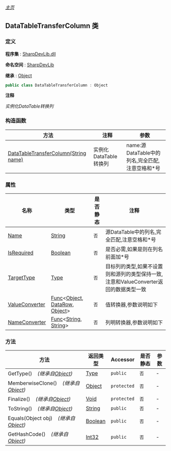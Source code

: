###### [主页](./Index.md "主页")

## DataTableTransferColumn 类

### 定义

**程序集** : [SharpDevLib.dll](./SharpDevLib.assembly.md "SharpDevLib.dll")

**命名空间** : [SharpDevLib](./SharpDevLib.namespace.md "SharpDevLib")

**继承** : [Object](https://learn.microsoft.com/en-us/dotnet/api/system.object "Object")

``` csharp
public class DataTableTransferColumn : Object
```

**注释**

*实例化DataTable转换列*


### 构造函数

|方法|注释|参数|
|---|---|---|
|[DataTableTransferColumn(String name)](./SharpDevLib.DataTableTransferColumn.ctor.String.md "DataTableTransferColumn(String name)")|实例化DataTable转换列|name:源DataTable中的列名,完全匹配,注意空格和*号|


### 属性

|名称|类型|是否静态|注释|
|---|---|---|---|
|[Name](./SharpDevLib.DataTableTransferColumn.Name.md "Name")|[String](https://learn.microsoft.com/en-us/dotnet/api/system.string "String")|`否`|源DataTable中的列名,完全匹配,注意空格和*号|
|[IsRequired](./SharpDevLib.DataTableTransferColumn.IsRequired.md "IsRequired")|[Boolean](https://learn.microsoft.com/en-us/dotnet/api/system.boolean "Boolean")|`否`|是否必需,如果是则在列名前面加*号|
|[TargetType](./SharpDevLib.DataTableTransferColumn.TargetType.md "TargetType")|[Type](https://learn.microsoft.com/en-us/dotnet/api/system.type "Type")|`否`|目标列的类型,如果不设置则和源列的类型保持一致,注意和ValueConverter返回的数据类型一致|
|[ValueConverter](./SharpDevLib.DataTableTransferColumn.ValueConverter.md "ValueConverter")|[Func](https://learn.microsoft.com/en-us/dotnet/api/system.func-3 "Func")\<[Object](https://learn.microsoft.com/en-us/dotnet/api/system.object "Object"), [DataRow](https://learn.microsoft.com/en-us/dotnet/api/system.data.datarow "DataRow"), [Object](https://learn.microsoft.com/en-us/dotnet/api/system.object "Object")\>|`否`|值转换器,参数说明如下|
|[NameConverter](./SharpDevLib.DataTableTransferColumn.NameConverter.md "NameConverter")|[Func](https://learn.microsoft.com/en-us/dotnet/api/system.func-2 "Func")\<[String](https://learn.microsoft.com/en-us/dotnet/api/system.string "String"), [String](https://learn.microsoft.com/en-us/dotnet/api/system.string "String")\>|`否`|列明转换器,参数说明如下|


### 方法

|方法|返回类型|Accessor|是否静态|参数|
|---|---|---|---|---|
|GetType()&nbsp;&nbsp;&nbsp;&nbsp;*(继承自[Object](https://learn.microsoft.com/en-us/dotnet/api/system.object "Object"))*|[Type](https://learn.microsoft.com/en-us/dotnet/api/system.type "Type")|`public`|`否`|-|
|MemberwiseClone()&nbsp;&nbsp;&nbsp;&nbsp;*(继承自[Object](https://learn.microsoft.com/en-us/dotnet/api/system.object "Object"))*|[Object](https://learn.microsoft.com/en-us/dotnet/api/system.object "Object")|`protected`|`否`|-|
|Finalize()&nbsp;&nbsp;&nbsp;&nbsp;*(继承自[Object](https://learn.microsoft.com/en-us/dotnet/api/system.object "Object"))*|[Void](https://learn.microsoft.com/en-us/dotnet/api/system.void "Void")|`protected`|`否`|-|
|ToString()&nbsp;&nbsp;&nbsp;&nbsp;*(继承自[Object](https://learn.microsoft.com/en-us/dotnet/api/system.object "Object"))*|[String](https://learn.microsoft.com/en-us/dotnet/api/system.string "String")|`public`|`否`|-|
|Equals(Object obj)&nbsp;&nbsp;&nbsp;&nbsp;*(继承自[Object](https://learn.microsoft.com/en-us/dotnet/api/system.object "Object"))*|[Boolean](https://learn.microsoft.com/en-us/dotnet/api/system.boolean "Boolean")|`public`|`否`|-|
|GetHashCode()&nbsp;&nbsp;&nbsp;&nbsp;*(继承自[Object](https://learn.microsoft.com/en-us/dotnet/api/system.object "Object"))*|[Int32](https://learn.microsoft.com/en-us/dotnet/api/system.int32 "Int32")|`public`|`否`|-|



